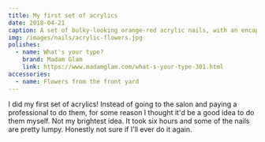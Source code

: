```yaml
---
title: My first set of acrylics
date: 2018-04-21
caption: A set of bulky-looking orange-red acrylic nails, with an encapsulated purple flower on the accent nail
img: /images/nails/acrylic-flowers.jpg
polishes:
  - name: What's your type?
    brand: Madam Glam
    link: https://www.madamglam.com/what-s-your-type-301.html
accessories:
  - name: Flowers from the front yard
---
```


I did my first set of acrylics! Instead of going to the salon and paying a
professional to do them, for some reason I thought it'd be a good idea to do them
myself. Not my brightest idea. It took six hours and some of the nails are
pretty lumpy. Honestly not sure if I'll ever do it again.

